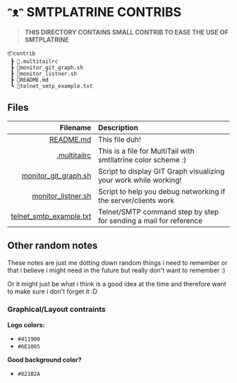 # ᵔᴥᵔ SMTPLATRINE CONTRIBS

> **THIS DIRECTORY CONTAINS SMALL CONTRIB TO EASE THE USE OF SMTPLATRINE**

```
📦contrib
 ┣ 📜.multitailrc
 ┣ 📜monitor_git_graph.sh
 ┣ 📜monitor_listner.sh
 ┣ 📜README.md
 ┗ 📜telnet_smtp_example.txt
 ```

## Files

| Filename | Description |
|------:|:------|
| [README.md](README.md) | This file duh! |
| [.multitailrc](.multitailrc) | This is a file for MultiTail with smtllatrine color scheme :)
| [monitor_git_graph.sh](monitor_git_graph.sh) | Script to display GIT Graph visualizing your work while working! |
| [monitor_listner.sh](monitor_listner.sh) | Script to help you debug networking if the server/clients work |
| [telnet_smtp_example.txt](telnet_smtp_example.txt) | Telnet/SMTP command step by step for sending a mail for reference|

## Other random notes

These notes are just me dotting down random things i need to remember or that i believe i might need in the future but really don't want to remember :)

Or it might just be what i think is a good idea at the time and therefore want to make sure i don't forget it :D

### Graphical/Layout contraints
**Logo colors:**

- `#411900`
- `#6E1005`

**Good background color?**

- `#021B2A`
